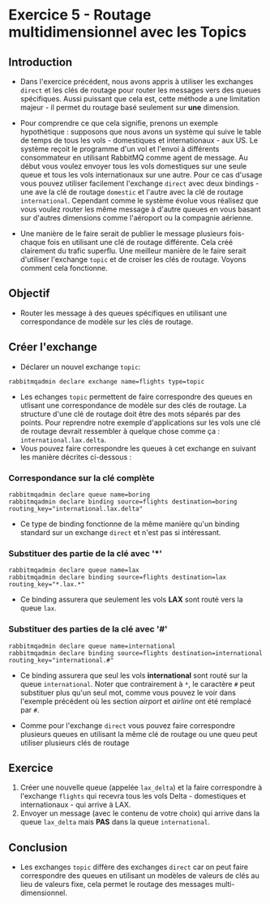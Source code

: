 # Exercice 5 - Routage multidimensionnel avec les Topics

## Introduction

* Dans l'exercice précédent, nous avons appris à utiliser les exchanges `direct` et les clés de routage pour router les messages vers des queues spécifiques. Aussi puissant que cela est, cette méthode a une limitation majeur - il permet du routage basé seulement sur **une** dimension.

* Pour comprendre ce que cela signifie, prenons un exemple hypothètique : supposons que nous avons un système qui suive le table de temps de tous les vols - domestiques et internationaux - aux US. Le système reçoit le programme d'un vol et l'envoi à différents consommateur en utilisant RabbitMQ comme agent de message. Au début vous voulez envoyer tous les vols domestiques sur une seule queue et tous les vols internationaux sur une autre. Pour ce cas d'usage vous pouvez utiliser facilement l'exchange `direct`  avec deux bindings - une ave la clé de routage `domestic` et l'autre avec la clé de routage `international`. Cependant comme le système évolue vous réalisez que vous voulez router les même message à d'autre queues en vous basant sur d'autres dimensions comme l'aéroport ou la compagnie aérienne.

* Une manière de le faire serait de publier le message plusieurs fois- chaque fois en utilisant une clé de routage différente. Cela créé clairement du trafic superflu. Une meilleur manière de le faire serait d'utiliser l'exchange `topic` et de croiser les clés de routage. Voyons comment cela fonctionne.

## Objectif

* Router les message à des queues spécifiques en utilisant une correspondance de modèle sur les clés de routage.

## Créer l'exchange 

* Déclarer un nouvel exchange `topic`:

```
rabbitmqadmin declare exchange name=flights type=topic
```

* Les echanges `topic` permettent de faire correspondre des queues en utlisant une correspondance de modèle sur des clés de routage. La structure d'une clé de routage doit être des mots séparés par des points. Pour reprendre notre exemple d'applications sur les vols une clé de routage devrait ressembler à quelque chose comme ça : `international.lax.delta`. 
* Vous pouvez faire correspondre les queues à cet exchange en suivant les manière décrites ci-dessous :

### Correspondance sur la clé complète

```
rabbitmqadmin declare queue name=boring
rabbitmqadmin declare binding source=flights destination=boring routing_key="international.lax.delta"
```

* Ce type de binding fonctionne de la même manière qu'un binding standard sur un exchange `direct` et n'est pas si intéressant.

### Substituer des partie de la clé avec '*'

```
rabbitmqadmin declare queue name=lax
rabbitmqadmin declare binding source=flights destination=lax routing_key="*.lax.*"
```

* Ce binding assurera que seulement les vols  **LAX** sont routé vers la queue `lax`.

### Substituer des parties de la clé avec '#'

```
rabbitmqadmin declare queue name=international
rabbitmqadmin declare binding source=flights destination=international routing_key="international.#"
```

* Ce binding assurera que seul les vols **international** sont routé sur la queue `international`. Noter que contrairement à `*`, le caractère `#` peut substituer plus qu'un seul mot, comme vous pouvez le voir dans l'exemple précédent où les section  _airport_ et _airline_ ont été remplacé par `#`.

* Comme pour l'exchange `direct` vous pouvez faire correspondre plusieurs queues en utilisant la même clé de routage ou une queu peut utiliser plusieurs clés de routage

## Exercice

1. Créer une nouvelle queue (appelée `lax_delta`) et la faire correspondre à l'exchange `flights` qui recevra tous les vols Delta - domestiques et internationaux - qui arrive à LAX.
1. Envoyer un message (avec le contenu de votre choix) qui arrive dans la queue `lax_delta` mais **PAS** dans la queue `international`.

## Conclusion

* Les exchanges `topic` diffère des exchanges `direct` car on peut faire correspondre des queues en utilisant un modèles de valeurs de clés au lieu de valeurs fixe, cela permet le routage des messages multi-dimensionnel.